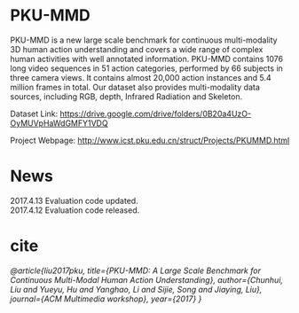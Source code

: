 # PKU-MMD
PKU-MMD is a new large scale benchmark for continuous multi-modality 3D human action understanding and covers a wide range of complex human activities with well annotated information. PKU-MMD contains 1076 long video sequences in 51 action categories, performed by 66 subjects in three camera views. It contains almost 20,000 action instances and 5.4 million frames in total. Our dataset also provides multi-modality data sources, including RGB, depth, Infrared Radiation and Skeleton. 

Dataset Link: https://drive.google.com/drive/folders/0B20a4UzO-OyMUVpHaWdGMFY1VDQ

Project Webpage: http://www.icst.pku.edu.cn/struct/Projects/PKUMMD.html

# News
2017.4.13 Evaluation code updated. <br/> 
2017.4.12 Evaluation code released.

# cite

<cite>
@article{liu2017pku, 
  title={PKU-MMD: A Large Scale Benchmark for Continuous Multi-Modal Human Action Understanding},
  author={Chunhui, Liu and Yueyu, Hu and Yanghao, Li and Sijie, Song and Jiaying, Liu},
  journal={ACM Multimedia workshop},
  year={2017}
}
</cite>
